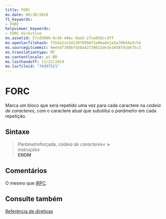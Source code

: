 ```yaml
---
title: FORC
ms.date: 08/30/2018
f1_keywords:
- FORC
helpviewer_keywords:
- FORC directive
ms.assetid: 57c05099-0c46-44bc-9ae5-27ce850ccdff
ms.openlocfilehash: f354a2ce3413976996f1e0bade1a5a706d4a3c54
ms.sourcegitcommit: 9ee5df398bfd30a42739632de3e165874cb675c3
ms.translationtype: MT
ms.contentlocale: pt-BR
ms.lasthandoff: 11/22/2019
ms.locfileid: "74397521"
---
```

# <a name="forc"></a>FORC

Marca um bloco que será repetido uma vez para cada caractere na *cadeia de caracteres*, com o caractere atual que substitui o *parâmetro* em cada repetição.

## <a name="syntax"></a>Sintaxe

> *Parâmetro*forçada, *cadeia de caracteres*\< __>__ \
> *instruções*\
> **ENDM**

## <a name="remarks"></a>Comentários

O mesmo que [IRPC](../../assembler/masm/irpc.md).

## <a name="see-also"></a>Consulte também

[Referência de diretivas](directives-reference.md)
